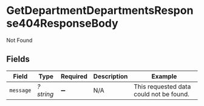 # GetDepartmentDepartmentsResponse404ResponseBody

Not Found


## Fields

| Field                                   | Type                                    | Required                                | Description                             | Example                                 |
| --------------------------------------- | --------------------------------------- | --------------------------------------- | --------------------------------------- | --------------------------------------- |
| `message`                               | *?string*                               | :heavy_minus_sign:                      | N/A                                     | This requested data could not be found. |